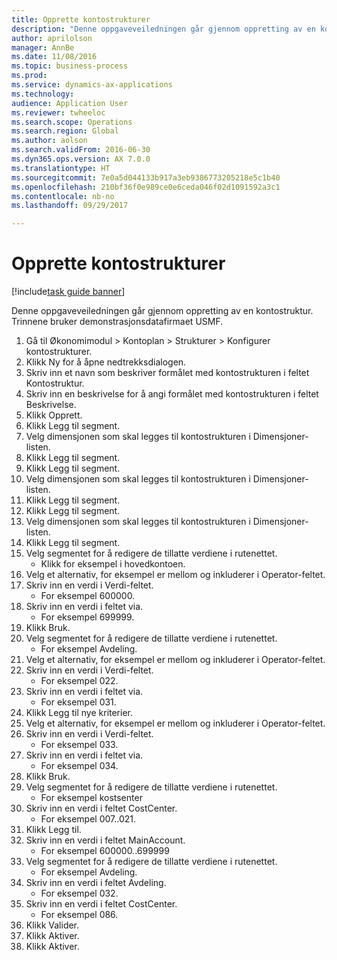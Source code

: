 ```yaml
--- 
title: Opprette kontostrukturer
description: "Denne oppgaveveiledningen går gjennom oppretting av en kontostruktur."
author: aprilolson
manager: AnnBe
ms.date: 11/08/2016
ms.topic: business-process
ms.prod: 
ms.service: dynamics-ax-applications
ms.technology: 
audience: Application User
ms.reviewer: twheeloc
ms.search.scope: Operations
ms.search.region: Global
ms.author: aolson
ms.search.validFrom: 2016-06-30
ms.dyn365.ops.version: AX 7.0.0
ms.translationtype: HT
ms.sourcegitcommit: 7e0a5d044133b917a3eb9386773205218e5c1b40
ms.openlocfilehash: 210bf36f0e989ce0e6ceda046f02d1091592a3c1
ms.contentlocale: nb-no
ms.lasthandoff: 09/29/2017

---
```

# <a name="create-account-structures"></a>Opprette kontostrukturer

[!include[task guide banner](../../includes/task-guide-banner.md)]

Denne oppgaveveiledningen går gjennom oppretting av en kontostruktur. Trinnene bruker demonstrasjonsdatafirmaet USMF.

1. Gå til Økonomimodul > Kontoplan > Strukturer > Konfigurer kontostrukturer.
2. Klikk Ny for å åpne nedtrekksdialogen.
3. Skriv inn et navn som beskriver formålet med kontostrukturen i feltet Kontostruktur.
4. Skriv inn en beskrivelse for å angi formålet med kontostrukturen i feltet Beskrivelse.
5. Klikk Opprett.
6. Klikk Legg til segment.
7. Velg dimensjonen som skal legges til kontostrukturen i Dimensjoner-listen.
8. Klikk Legg til segment.
9. Klikk Legg til segment.
10. Velg dimensjonen som skal legges til kontostrukturen i Dimensjoner-listen.
11. Klikk Legg til segment.
12. Klikk Legg til segment.
13. Velg dimensjonen som skal legges til kontostrukturen i Dimensjoner-listen.
14. Klikk Legg til segment.
15. Velg segmentet for å redigere de tillatte verdiene i rutenettet.
    * Klikk for eksempel i hovedkontoen.  
16. Velg et alternativ, for eksempel er mellom og inkluderer i Operator-feltet.
17. Skriv inn en verdi i Verdi-feltet.
    * For eksempel 600000.  
18. Skriv inn en verdi i feltet via.
    * For eksempel 699999.  
19. Klikk Bruk.
20. Velg segmentet for å redigere de tillatte verdiene i rutenettet.
    * For eksempel Avdeling.  
21. Velg et alternativ, for eksempel er mellom og inkluderer i Operator-feltet.
22. Skriv inn en verdi i Verdi-feltet.
    * For eksempel 022.  
23. Skriv inn en verdi i feltet via.
    * For eksempel 031.  
24. Klikk Legg til nye kriterier.
25. Velg et alternativ, for eksempel er mellom og inkluderer i Operator-feltet.
26. Skriv inn en verdi i Verdi-feltet.
    * For eksempel 033.  
27. Skriv inn en verdi i feltet via.
    * For eksempel 034.  
28. Klikk Bruk.
29. Velg segmentet for å redigere de tillatte verdiene i rutenettet.
    * For eksempel kostsenter  
30. Skriv inn en verdi i feltet CostCenter.
    * For eksempel 007..021.  
31. Klikk Legg til.
32. Skriv inn en verdi i feltet MainAccount.
    * For eksempel 600000..699999  
33. Velg segmentet for å redigere de tillatte verdiene i rutenettet.
    * For eksempel Avdeling.  
34. Skriv inn en verdi i feltet Avdeling.
    * For eksempel 032.  
35. Skriv inn en verdi i feltet CostCenter.
    * For eksempel 086.  
36. Klikk Valider.
37. Klikk Aktiver.
38. Klikk Aktiver.


